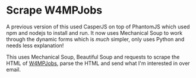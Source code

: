 # Scrape W4MPJobs

A previous version of this used CasperJS on top of PhantomJS which used npm and nodejs to install and run. It now uses Mechanical Soup to work through the dynamic forms which is *much* simpler, only uses Python and needs less explanation!

This uses Mechanical Soup, Beautiful Soup and requests to scrape the HTML of [W4MPJobs](http://www.w4mpjobs.org/SearchJobs.aspx), parse the HTML and send what I'm interested in over email.
